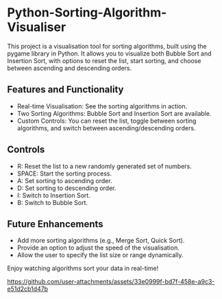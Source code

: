 # Python-Sorting-Algorithm-Visualiser
This project is a visualisation tool for sorting algorithms, built using the pygame library in Python. It allows you to visualize both Bubble Sort and Insertion Sort, with options to reset the list, start sorting, and choose between ascending and descending orders.

## Features and Functionality
- Real-time Visualisation: See the sorting algorithms in action.
- Two Sorting Algorithms: Bubble Sort and Insertion Sort are available.
- Custom Controls: You can reset the list, toggle between sorting algorithms, and switch between ascending/descending orders.

## Controls
- R: Reset the list to a new randomly generated set of numbers.
- SPACE: Start the sorting process.
- A: Set sorting to ascending order.
- D: Set sorting to descending order.
- I: Switch to Insertion Sort.
- B: Switch to Bubble Sort.

## Future Enhancements
- Add more sorting algorithms (e.g., Merge Sort, Quick Sort).
- Provide an option to adjust the speed of the visualisation.
- Allow the user to specify the list size or range dynamically.

Enjoy watching algorithms sort your data in real-time!

https://github.com/user-attachments/assets/33e0999f-bd7f-458e-a9c3-e51d2cb1d47b









